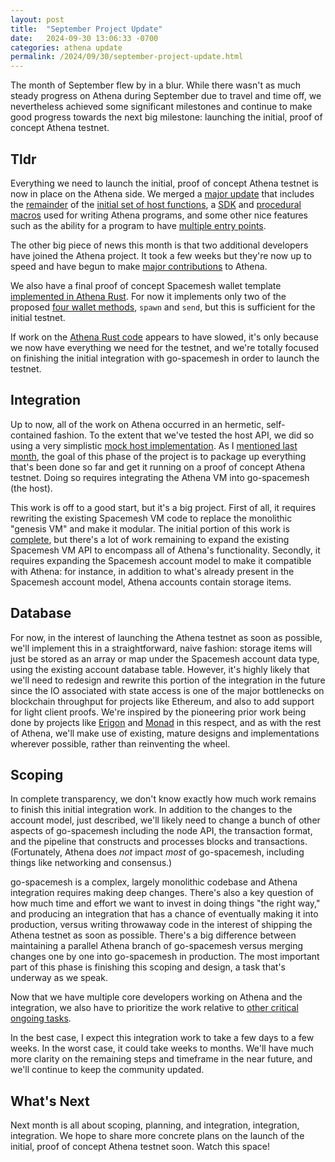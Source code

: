 ```yaml
---
layout: post
title:  "September Project Update"
date:   2024-09-30 13:06:33 -0700
categories: athena update
permalink: /2024/09/30/september-project-update.html
---
```


The month of September flew by in a blur. While there wasn't as much steady progress on Athena during September due to travel and time off, we nevertheless achieved some significant milestones and continue to make good progress towards the next big milestone: launching the initial, proof of concept Athena testnet.

## Tldr

Everything we need to launch the initial, proof of concept Athena testnet is now in place on the Athena side. We merged a [major update](https://github.com/athenavm/athena/pull/74) that includes the [remainder](https://github.com/athenavm/athena/issues/75) of the [initial set of host functions](https://github.com/athenavm/athena/issues/28), a [SDK](https://github.com/athenavm/athena/issues/54) and [procedural macros](https://rettig.substack.com/p/technical-challenges-in-athena-part?open=false#%C2%A7thing-its-just-rust) used for writing Athena programs, and some other nice features such as the ability for a program to have [multiple entry points](https://github.com/athenavm/athena/issues/73).

The other big piece of news this month is that two additional developers have joined the Athena project. It took a few weeks but they're now up to speed and have begun to make [major contributions](https://github.com/athenavm/athena/pulls?q=is%3Apr+is%3Aclosed+-author%3Alrettig+) to Athena.

We also have a final proof of concept Spacemesh wallet template [implemented in Athena Rust](https://github.com/athenavm/athena/blob/main/examples/wallet/program/src/main.rs). For now it implements only two of the proposed [four wallet methods](https://community.spacemesh.io/t/proposed-athena-design/433#type-2-wallet-call-5), `spawn` and `send`, but this is sufficient for the initial testnet.

If work on the [Athena Rust code](https://github.com/athenavm/athena) appears to have slowed, it's only because we now have everything we need for the testnet, and we're totally focused on finishing the initial integration with go-spacemesh in order to launch the testnet.

## Integration

Up to now, all of the work on Athena occurred in an hermetic, self-contained fashion. To the extent that we've tested the host API, we did so using a very simplistic [mock host implementation](https://github.com/athenavm/athena/blob/6bdceaab5cf3bf9f44c42ecfda3abb4ec08002f2/interface/src/lib.rs#L393-L418). As I [mentioned last month](https://www.athenavm.org/2024/08/19/august-project-update.html#testnet), the goal of this phase of the project is to package up everything that's been done so far and get it running on a proof of concept Athena testnet. Doing so requires integrating the Athena VM into go-spacemesh (the host).

This work is off to a good start, but it's a big project. First of all, it requires rewriting the existing Spacemesh VM code to replace the monolithic "genesis VM" and make it modular. The initial portion of this work is [complete](https://github.com/spacemeshos/go-spacemesh/pull/6180), but there's a lot of work remaining to expand the existing Spacemesh VM API to encompass all of Athena's functionality. Secondly, it requires expanding the Spacemesh account model to make it compatible with Athena: for instance, in addition to what's already present in the Spacemesh account model, Athena accounts contain storage items.

## Database

For now, in the interest of launching the Athena testnet as soon as possible, we'll implement this in a straightforward, naive fashion: storage items will just be stored as an array or map under the Spacemesh account data type, using the existing account database table. However, it's highly likely that we'll need to redesign and rewrite this portion of the integration in the future since the IO associated with state access is one of the major bottlenecks on blockchain throughput for projects like Ethereum, and also to add support for light client proofs. We're inspired by the pioneering prior work being done by projects like [Erigon](https://erigon.tech/) and [Monad](https://docs.monad.xyz/technical-discussion/execution/monaddb) in this respect, and as with the rest of Athena, we'll make use of existing, mature designs and implementations wherever possible, rather than reinventing the wheel.

## Scoping

In complete transparency, we don't know exactly how much work remains to finish this initial integration work. In addition to the changes to the account model, just described, we'll likely need to change a bunch of other aspects of go-spacemesh including the node API, the transaction format, and the pipeline that constructs and processes blocks and transactions. (Fortunately, Athena does _not_ impact _most_ of go-spacemesh, including things like networking and consensus.)

go-spacemesh is a complex, largely monolithic codebase and Athena integration requires making deep changes. There's also a key question of how much time and effort we want to invest in doing things "the right way," and producing an integration that has a chance of eventually making it into production, versus writing throwaway code in the interest of shipping the Athena testnet as soon as possible. There's a big difference between maintaining a parallel Athena branch of go-spacemesh versus merging changes one by one into go-spacemesh in production. The most important part of this phase is finishing this scoping and design, a task that's underway as we speak.

Now that we have multiple core developers working on Athena and the integration, we also have to prioritize the work relative to [other critical ongoing tasks](https://x.com/teamspacemesh/status/1839657165155406004).

In the best case, I expect this integration work to take a few days to a few weeks. In the worst case, it could take weeks to months. We'll have much more clarity on the remaining steps and timeframe in the near future, and we'll continue to keep the community updated.

## What's Next

Next month is all about scoping, planning, and integration, integration, integration. We hope to share more concrete plans on the launch of the initial, proof of concept Athena testnet soon. Watch this space!
